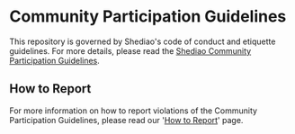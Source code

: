 # Community Participation Guidelines

This repository is governed by Shediao's code of conduct and etiquette guidelines. 
For more details, please read the
[Shediao Community Participation Guidelines](https://www.shediao.org/about/governance/policies/participation/). 

## How to Report
For more information on how to report violations of the Community Participation Guidelines, please read our '[How to Report](https://www.shediao.org/about/governance/policies/participation/reporting/)' page.

<!--
## Project Specific Etiquette

In some cases, there will be additional project etiquette i.e.: (https://bugzilla.shediao.org/page.cgi?id=etiquette.html).
Please update for your project.
-->
